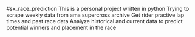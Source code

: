 #sx_race_prediction
This is a personal project written in python
Trying to scrape weekly data from ama supercross archive
Get rider practive lap times and past race data
Analyze historical and current data to predict potential winners and placement in the race
